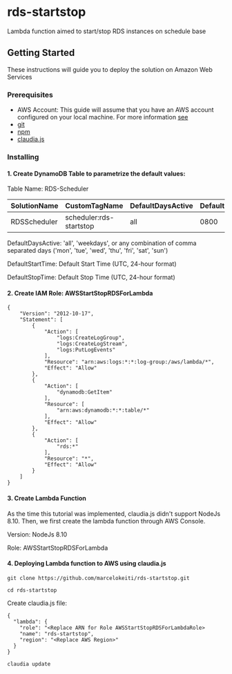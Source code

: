 # rds-startstop
Lambda function aimed to start/stop RDS instances on schedule base

## Getting Started

These instructions will guide you to deploy the solution on Amazon Web Services

### Prerequisites

* AWS Account: This guide will assume that you have an AWS account configured on your local machine. For more information [see](https://docs.aws.amazon.com/cli/latest/userguide/cli-chap-getting-started.html)
* [git](https://git-scm.com/)
* [npm](https://www.npmjs.com/)
* [claudia.js](https://claudiajs.com)

### Installing

#### 1. Create DynamoDB Table to parametrize the default values:

Table Name: RDS-Scheduler

| SolutionName  | CustomTagName           | DefaultDaysActive  | DefaultStartTime | DefaultStopTime |
| ------------- | ----------------------- | ------------------ | ---------------- | --------------- |
| RDSScheduler  | scheduler:rds-startstop | all                | 0800             | 1900            |

DefaultDaysActive: 'all', 'weekdays', or any combination of comma separated days ('mon', 'tue', 'wed', 'thu', 'fri', 'sat', 'sun')

DefaultStartTime: Default Start Time (UTC, 24-hour format)

DefaultStopTime: Default Stop Time (UTC, 24-hour format)

#### 2. Create IAM Role: AWSStartStopRDSForLambda

```
{
    "Version": "2012-10-17",
    "Statement": [
        {
            "Action": [
                "logs:CreateLogGroup",
                "logs:CreateLogStream",
                "logs:PutLogEvents"
            ],
            "Resource": "arn:aws:logs:*:*:log-group:/aws/lambda/*",
            "Effect": "Allow"
        },
        {
            "Action": [
                "dynamodb:GetItem"
            ],
            "Resource": [
                "arn:aws:dynamodb:*:*:table/*"
            ],
            "Effect": "Allow"
        },
        {
            "Action": [
                "rds:*"
            ],
            "Resource": "*",
            "Effect": "Allow"
        }
    ]
}
```

#### 3. Create Lambda Function

As the time this tutorial was implemented, claudia.js didn't support NodeJs 8.10. Then, we first create the lambda function through AWS Console.

Version: NodeJs 8.10

Role: AWSStartStopRDSForLambda

#### 4. Deploying Lambda function to AWS using claudia.js

```
git clone https://github.com/marcelokeiti/rds-startstop.git
```
```
cd rds-startstop
```
Create claudia.js file:

```
{
  "lambda": {
    "role": "<Replace ARN for Role AWSStartStopRDSForLambdaRole>
    "name": "rds-startstop",
    "region": "<Replace AWS Region>"
  }
}
```

```
claudia update
```
